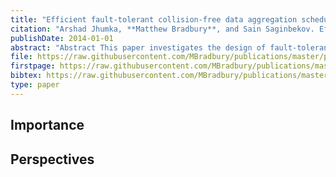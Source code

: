 ```yaml
---
title: "Efficient fault-tolerant collision-free data aggregation scheduling for wireless sensor networks"
citation: "Arshad Jhumka, **Matthew Bradbury**, and Sain Saginbekov. Efficient fault-tolerant collision-free data aggregation scheduling for wireless sensor networks. *Journal of Parallel and Distributed Computing*, 74(1):1789–1801, 2014. [doi:10.1016/j.jpdc.2013.09.011](https://doi.org/10.1016/j.jpdc.2013.09.011)."
publishDate: 2014-01-01
abstract: "Abstract This paper investigates the design of fault-tolerant TDMA-based data aggregation scheduling (DAS) protocols for wireless sensor networks (WSNs). DAS is a fundamental pattern of communication in wireless sensor networks where sensor nodes aggregate and relay data to a sink node. However, any such DAS protocol needs to be cognisant of the fact that crash failures can occur. We make the following contributions: (i) we identify a necessary condition to solve the DAS problem, (ii) we introduce a strong and weak version of the DAS problem, (iii) we show several impossibility results due to the crash failures, (iv) we develop a modular local algorithm that solves stabilising weak DAS and (v) we show, through simulations and an actual deployment on a small testbed, how specific instantiations of parameters can lead to the algorithm achieving very efficient stabilisation."
file: https://raw.githubusercontent.com/MBradbury/publications/master/papers/JPDC2014.pdf
firstpage: https://raw.githubusercontent.com/MBradbury/publications/master/firstpages/JPDC2014.svg
bibtex: https://raw.githubusercontent.com/MBradbury/publications/master/bibtex/Jhumka_2014_Efficientfaulttolerant.bib
type: paper
---
```


<!-- readmore -->

## Importance

## Perspectives


